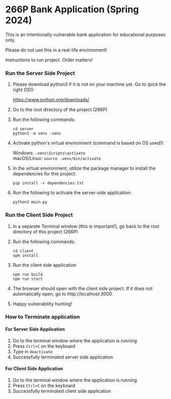 # 266P Bank Application (Spring 2024)

This is an intentionally vulnerable bank application for educational purposes only. 

Please do not use this in a real-life environment!

Instructions to run project. Order matters!

### Run the Server Side Project

1. Please download python3 if it is not on your machine yet. Go to (pick the right OS!):

    https://www.python.org/downloads/

2. Go to the root directory of the project (266P)

3. Run the following commands:

    `cd server`\
    `python3 -m venv .venv`

4. Activate python's virtual environment (command is based on OS used!):

    Windows: `.venv\Scripts\activate`\
    macOS/Linux: `source .venv/bin/activate`

5. In the virtual environment, utilize the package manager to install the 
dependencies for this project:

    `pip install -r dependencies.txt`

6. Run the following to activate the server-side application:

    `python3 main.py`

### Run the Client Side Project

1. In a separate Terminal window (this is important!), go back to the root directory of this project (266P)

2. Run the following commands:

    `cd client`\
    `npm install`

3. Run the client side application

    `npm run build`\
    `npm run start`

3. The browser should open with the client side project. If it does not automatically open, go to http://localhost:3000.

4. Happy vulnerability hunting!

### How to Terminate application

#### For Server Side Application

1. Go to the terminal window where the application is running
2. Press `Ctrl+C` on the keyboard
3. Type in `deactivate`
4. Successfully terminated server side application

#### For Client Side Application

1. Go to the terminal window where the application is running
2. Press `Ctrl+C` on the keyboard
3. Successfully terminated client side application